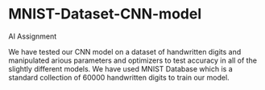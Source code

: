 # MNIST-Dataset-CNN-model
AI Assignment

We have tested our CNN model on a dataset of handwritten digits and manipulated arious parameters and optimizers to test accuracy in all of the slightly different models.
We have used MNIST Database which is a standard collection of 60000 handwritten digits to train our model.
